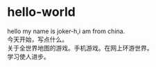 # hello-world
hello my name is joker-h,i am from china.<br>
今天开始，写点什么。<br>
关于全世界地图的游戏。手机游戏。在网上环游世界。<br>
学习使人进步。
